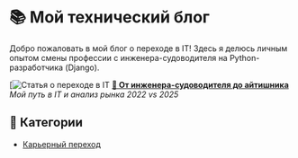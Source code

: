 # 📚 Мой технический блог  

Добро пожаловать в мой блог о переходе в IT! Здесь я делюсь личным опытом смены профессии с инженера-судоводителя на Python-разработчика (Django).  

[![Статья о переходе в IT](https://images.unsplash.com/photo-1454165804606-c3d57bc86b40?w=400)
**[🚢 От инженера-судоводителя до айтишника](first-article.md)**  
*Мой путь в IT и анализ рынка 2022 vs 2025*  

## 📌 Категории  
- [Карьерный переход](first-article.md)
